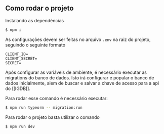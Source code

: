 ## Como rodar o projeto

Instalando as dependências

```bash
$ npm i
```

As configurações devem ser feitas no arquivo `.env` na raiz do projeto, seguindo o seguinte formato

```env
CLIENT_ID=
CLIENT_SECRET=
SECRET=
```

Após configurar as variáveis de ambiente, é necessário executar as migrations do banco de dados.
Isto irá configurar e popular o banco de dados inicialmente, alem de buscar e salvar a chave de acesso para a api do [[IGDB]].

Para rodar esse comando é necessário executar:

```bash
$ npm run typeorm -- migration:run
```

Para rodar o projeto basta utilizar o comando

```bash
$ npm run dev
```
